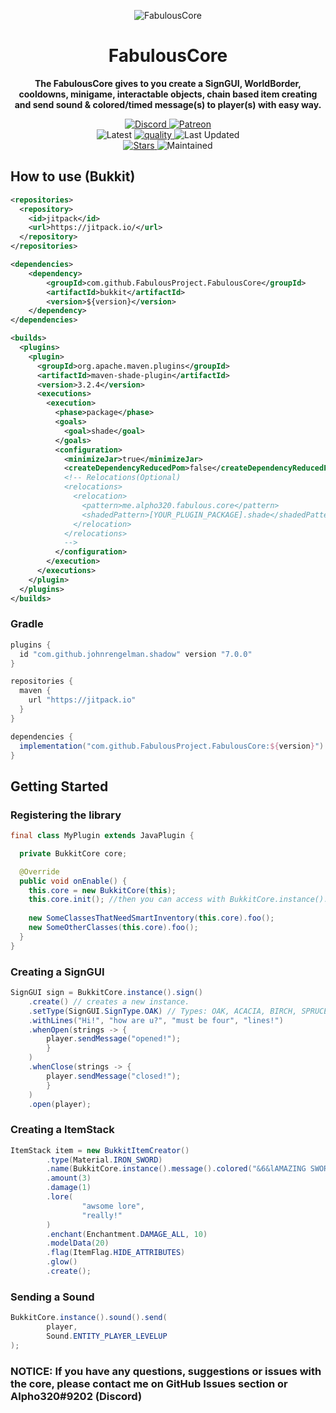 
<p align="center">
<img alt="FabulousCore"
    src="https://cdn.discordapp.com/attachments/627487868343812106/854502480893050900/fabulouscore.png">
</p>

<h1 align="center">FabulousCore</h1>

<p align="center">
 <b>
      The FabulousCore gives to you create a SignGUI, WorldBorder, cooldowns, minigame, interactable objects, chain based item creating and send sound & colored/timed message(s) to player(s) with easy way.
</b>
</p>


<p align="center">
    <a href="https://discord.gg/aRn7E7Ws2n">
        <img alt="Discord" src="https://img.shields.io/discord/597922723762536510?color=7289DA&label=Discord&logo=discord&logoColor=7289DA">
    </a>
    <a href="https://www.patreon.com/join/alpho320">
        <img alt="Patreon" src="https://img.shields.io/badge/-Support_on_Patreon-F96854.svg?logo=patreon&style=flat&logoColor=white">
    </a> 
    <br>
    <img alt="Latest" src="https://jitpack.io/v/FabulousProject/FabulousCore.svg">
    <a href="https://app.codacy.com/gh/FabulousProject/FabulousCore/dashboard">
        <img alt="quality" src="https://img.shields.io/codacy/grade/1538be190da6406aa6a2bc711b2478a2">
    </a>
    <img alt="Last Updated" src="https://img.shields.io/github/last-commit/FabulousProject/FabulousCore">
    <br>
    <a href="https://github.com/FabulousProject/FabulousCore/stargazers">
        <img alt="Stars" src="https://img.shields.io/github/stars/FabulousProject/FabulousCore">
    </a>
    <img alt="Maintained" src="https://img.shields.io/maintenance/yes/2021"> 
</p>

## How to use (Bukkit)
```xml
<repositories>
  <repository>
    <id>jitpack</id>
    <url>https://jitpack.io/</url>
  </repository>
</repositories>
```

```xml
<dependencies>
	<dependency>
	    <groupId>com.github.FabulousProject.FabulousCore</groupId>
	    <artifactId>bukkit</artifactId> 
	    <version>${version}</version>
	</dependency>
</dependencies>

<builds>
  <plugins>
    <plugin>
      <groupId>org.apache.maven.plugins</groupId>
      <artifactId>maven-shade-plugin</artifactId>
      <version>3.2.4</version>
      <executions>
        <execution>
          <phase>package</phase>
          <goals>
            <goal>shade</goal>
          </goals>
          <configuration>
            <minimizeJar>true</minimizeJar>
            <createDependencyReducedPom>false</createDependencyReducedPom>
            <!-- Relocations(Optional)
            <relocations>
              <relocation>
                <pattern>me.alpho320.fabulous.core</pattern>
                <shadedPattern>[YOUR_PLUGIN_PACKAGE].shade</shadedPattern>
              </relocation>
            </relocations>
            -->
          </configuration>
        </execution>
      </executions>
    </plugin>
  </plugins>
</builds>
```

### Gradle

```groovy
plugins {
  id "com.github.johnrengelman.shadow" version "7.0.0"
}
```

```groovy
repositories {
  maven {
    url "https://jitpack.io"
  }
}
```

```groovy
dependencies {
  implementation("com.github.FabulousProject.FabulousCore:${version}")
}
```

## Getting Started

### Registering the library

```java
final class MyPlugin extends JavaPlugin {

  private BukkitCore core;

  @Override
  public void onEnable() {
    this.core = new BukkitCore(this);
    this.core.init(); //then you can access with BukkitCore.instance().foo();
    
    new SomeClassesThatNeedSmartInventory(this.core).foo();
    new SomeOtherClasses(this.core).foo();
  }
}
```

### Creating a SignGUI
```java
SignGUI sign = BukkitCore.instance().sign()
	.create() // creates a new instance.
	.setType(SignGUI.SignType.OAK) // Types: OAK, ACACIA, BIRCH, SPRUCE, CRIMSON, DARK_OAK, JUNGLE.
	.withLines("Hi!", "how are u?", "must be four", "lines!")
	.whenOpen(strings -> {			
		player.sendMessage("opened!");
	    }
	)
	.whenClose(strings -> {
		player.sendMessage("closed!");
	    }
	)
	.open(player);
```

### Creating a ItemStack
```java
ItemStack item = new BukkitItemCreator()
        .type(Material.IRON_SWORD)
        .name(BukkitCore.instance().message().colored("&6&lAMAZING SWORD!"))
        .amount(3)
        .damage(1)
        .lore(
                "awsome lore",
                "really!"
        )
        .enchant(Enchantment.DAMAGE_ALL, 10)
        .modelData(20)
        .flag(ItemFlag.HIDE_ATTRIBUTES)
        .glow()
        .create();   
```

### Sending a Sound
```java
BukkitCore.instance().sound().send(
        player,
        Sound.ENTITY_PLAYER_LEVELUP
);  
```

### <b>NOTICE: If you have any questions, suggestions or issues with the core, please contact me on GitHub Issues section or Alpho320#9202 (Discord)</b>

